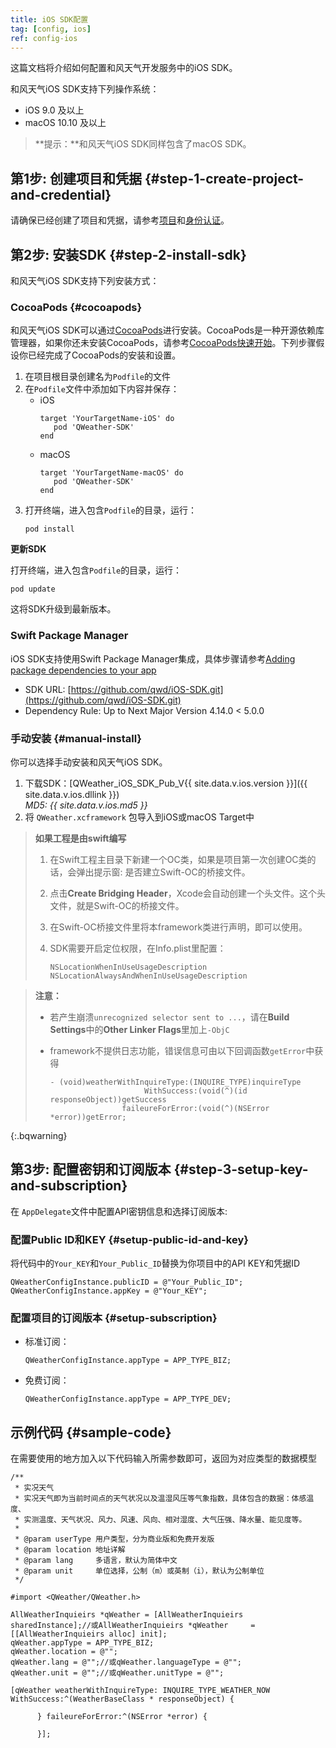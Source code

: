 ```yaml
---
title: iOS SDK配置
tag: [config, ios]
ref: config-ios
---
```


这篇文档将介绍如何配置和风天气开发服务中的iOS SDK。

和风天气iOS SDK支持下列操作系统：

- iOS 9.0 及以上
- macOS 10.10 及以上

> **提示：**和风天气iOS SDK同样包含了macOS SDK。

## 第1步: 创建项目和凭据 {#step-1-create-project-and-credential}

请确保已经创建了项目和凭据，请参考[项目](/docs/configuration/project-and-key/)和[身份认证](/docs/authentication/)。

## 第2步: 安装SDK {#step-2-install-sdk}

和风天气iOS SDK支持下列安装方式：

### CocoaPods {#cocoapods}

和风天气iOS SDK可以通过[CocoaPods](https://cocoapods.org/)进行安装。CocoaPods是一种开源依赖库管理器，如果你还未安装CocoaPods，请参考[CocoaPods快速开始](https://guides.cocoapods.org/using/getting-started.html)。下列步骤假设你已经完成了CocoaPods的安装和设置。

1. 在项目根目录创建名为`Podfile`的文件
2. 在`Podfile`文件中添加如下内容并保存：
   - iOS
     ```
     target 'YourTargetName-iOS' do
        pod 'QWeather-SDK'
     end
     ```
   - macOS
     ```
     target 'YourTargetName-macOS' do
        pod 'QWeather-SDK'
     end
     ```
3. 打开终端，进入包含`Podfile`的目录，运行：
   ```
   pod install
   ```

**更新SDK**

打开终端，进入包含`Podfile`的目录，运行：

```
pod update
```

这将SDK升级到最新版本。

### Swift Package Manager

iOS SDK支持使用Swift Package Manager集成，具体步骤请参考[Adding package dependencies to your app](https://developer.apple.com/documentation/xcode/adding-package-dependencies-to-your-app)

* SDK URL: [https://github.com/qwd/iOS-SDK.git](https://github.com/qwd/iOS-SDK.git)
* Dependency Rule: Up to Next Major Version 4.14.0 < 5.0.0

### 手动安装 {#manual-install}

你可以选择手动安装和风天气iOS SDK。

1. 下载SDK：[QWeather_iOS_SDK_Pub_V{{ site.data.v.ios.version }}]({{ site.data.v.ios.dllink }}) <br>*MD5: {{ site.data.v.ios.md5 }}*
2. 将 `QWeather.xcframework` 包导入到iOS或macOS Target中

> **如果工程是由swift编写**
>
> 1. 在Swift工程主目录下新建一个OC类，如果是项目第一次创建OC类的话，会弹出提示窗: 是否建立Swift-OC的桥接文件。
> 2. 点击**Create Bridging Header**，Xcode会自动创建一个头文件。这个头文件，就是Swift-OC的桥接文件。
> 3. 在Swift-OC桥接文件里将本framework类进行声明，即可以使用。
> 4. SDK需要开启定位权限，在Info.plist里配置：
> 
>    ```
>    NSLocationWhenInUseUsageDescription
>    NSLocationAlwaysAndWhenInUseUsageDescription
>    ```

> **注意：**
>
> * 若产生崩溃`unrecognized selector sent to ...`，请在**Build Settings**中的**Other Linker Flags**里加上`-ObjC`
> * framework不提供日志功能，错误信息可由以下回调函数`getError`中获得
>   
>    ```objc
>    - (void)weatherWithInquireType:(INQUIRE_TYPE)inquireType
>                         WithSuccess:(void(^)(id responseObject))getSuccess
>                    faileureForError:(void(^)(NSError *error))getError;
>    ```
{:.bqwarning}

## 第3步: 配置密钥和订阅版本 {#step-3-setup-key-and-subscription}

在 `AppDelegate`文件中配置API密钥信息和选择订阅版本:

### 配置Public ID和KEY {#setup-public-id-and-key}

将代码中的`Your_KEY`和`Your_Public_ID`替换为你项目中的API KEY和凭据ID

```objc
QWeatherConfigInstance.publicID = @"Your_Public_ID";
QWeatherConfigInstance.appKey = @"Your_KEY";
```

### 配置项目的订阅版本 {#setup-subscription}

- 标准订阅：

    ```objc
    QWeatherConfigInstance.appType = APP_TYPE_BIZ;
    ```
- 免费订阅：

    ```objc
    QWeatherConfigInstance.appType = APP_TYPE_DEV;
    ```

## 示例代码 {#sample-code}

在需要使用的地方加入以下代码输入所需参数即可，返回为对应类型的数据模型
  
```objc
/**
 * 实况天气
 * 实况天气即为当前时间点的天气状况以及温湿风压等气象指数，具体包含的数据：体感温度、
 * 实测温度、天气状况、风力、风速、风向、相对湿度、大气压强、降水量、能见度等。
 *
 * @param userType 用户类型，分为商业版和免费开发版
 * @param location 地址详解
 * @param lang     多语言，默认为简体中文
 * @param unit     单位选择，公制（m）或英制（i），默认为公制单位
 */

#import <QWeather/QWeather.h>

AllWeatherInquieirs *qWeather = [AllWeatherInquieirs sharedInstance];//或AllWeatherInquieirs *qWeather     = [[AllWeatherInquieirs alloc] init];
qWeather.appType = APP_TYPE_BIZ;
qWeather.location = @"";
qWeather.lang = @"";//或qWeather.languageType = @"";
qWeather.unit = @"";//或qWeather.unitType = @"";

[qWeather weatherWithInquireType: INQUIRE_TYPE_WEATHER_NOW WithSuccess:^(WeatherBaseClass * responseObject) {

      } faileureForError:^(NSError *error) {

      }];
```        
